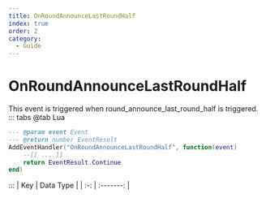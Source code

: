 ```yaml
---
title: OnRoundAnnounceLastRoundHalf
index: true
order: 2
category:
  - Guide
---
```


# OnRoundAnnounceLastRoundHalf
This event is triggered when round_announce_last_round_half is triggered.
::: tabs
@tab Lua
```lua
--- @param event Event
--- @return number EventResult
AddEventHandler("OnRoundAnnounceLastRoundHalf", function(event)
    --[[ ... ]]
    return EventResult.Continue
end)
```

:::
| Key | Data Type |
| :-: | :-------: |